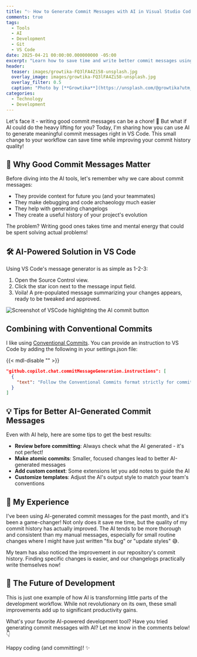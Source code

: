 ```yaml
---
title: "✨ How to Generate Commit Messages with AI in Visual Studio Code"
comments: true
tags:
  - Tools
  - AI
  - Development
  - Git
  - VS Code
date: 2025-04-21 00:00:00.000000000 -05:00
excerpt: "Learn how to save time and write better commit messages using AI tools in VS Code"
header:
  teaser: images/growtika-FQ3lFA4Zi58-unsplash.jpg
  overlay_image: images/growtika-FQ3lFA4Zi58-unsplash.jpg
  overlay_filter: 0.5
  caption: "Photo by [**Growtika**](https://unsplash.com/@growtika?utm_source=unsplash&utm_medium=referral&utm_content=creditCopyText) on [**Unsplash**](https://unsplash.com/photos/a-computer-on-a-desk-FQ3lFA4Zi58?utm_content=creditCopyText&utm_medium=referral&utm_source=unsplash)"
categories:
  - Technology
  - Development
---      
```


Let's face it - writing good commit messages can be a chore! 📝 But what if AI
could do the heavy lifting for you? Today, I'm sharing how you can use AI to
generate meaningful commit messages right in VS Code. This small change to your
workflow can save time while improving your commit history quality!

## 🤔 Why Good Commit Messages Matter

Before diving into the AI tools, let's remember why we care about commit
messages:

- They provide context for future you (and your teammates)
- They make debugging and code archaeology much easier
- They help with generating changelogs
- They create a useful history of your project's evolution

The problem? Writing good ones takes time and mental energy that could be spent
solving actual problems!

## 🛠️ AI-Powered Solution in VS Code

Using VS Code's message generator is as simple as 1-2-3:

1. Open the Source Control view.
2. Click the star icon next to the message input field.
3. Voila! A pre-populated message summarizing your changes appears, ready to be
   tweaked and approved.

![Screenshot of VSCode highlighting the AI commit button]({{site.post-images}}/Screenshot-ai-commit.png)

## Combining with Conventional Commits

I like using [Conventional Commits](https://www.conventionalcommits.org).
You can provide an instruction to VS Code by adding the following in your
settings.json file:

{{< mdl-disable "<!-- markdownlint-disable MD013 -->" >}}

```json
"github.copilot.chat.commitMessageGeneration.instructions": [
  {
    "text": "Follow the Conventional Commits format strictly for commit messages. Use the structure below:\n\n```\n<type>[optional scope]: <gitmoji> <description>\n\n[optional body]\n```\n\nGuidelines:\n\n1. **Type and Scope**: Choose an appropriate type (e.g., `feat`, `fix`) and optional scope to describe the affected module or feature.\n\n2. **Gitmoji**: Include a relevant `gitmoji` that best represents the nature of the change.\n\n3. **Description**: Write a concise, informative description in the header; use backticks if referencing code or specific terms.\n\n4. **Body**: For additional details, use a well-structured body section:\n   - Use bullet points (`*`) for clarity.\n   - Clearly describe the motivation, context, or technical details behind the change, if applicable.\n\nCommit messages should be clear, informative, and professional, aiding readability and project tracking."
  }
]
```

## 💡 Tips for Better AI-Generated Commit Messages

Even with AI help, here are some tips to get the best results:

- **Review before committing**: Always check what the AI generated - it's not
  perfect!
- **Make atomic commits**: Smaller, focused changes lead to better AI-generated
  messages
- **Add custom context**: Some extensions let you add notes to guide the AI
- **Customize templates**: Adjust the AI's output style to match your team's
  conventions

## 🚀 My Experience

I've been using AI-generated commit messages for the past month, and it's been
a game-changer! Not only does it save me time, but the quality of my commit
history has actually improved. The AI tends to be more thorough and consistent
than my manual messages, especially for small routine changes where I might
have just written "fix bug" or "update styles" 😅.

My team has also noticed the improvement in our repository's commit history.
Finding specific changes is easier, and our changelogs practically write
themselves now!

## 🔮 The Future of Development

This is just one example of how AI is transforming little parts of the
development workflow. While not revolutionary on its own, these small
improvements add up to significant productivity gains.

What's your favorite AI-powered development tool? Have you tried generating
commit messages with AI? Let me know in the comments below! 👇

Happy coding (and committing)! ✨
